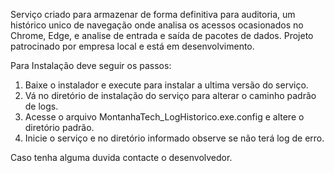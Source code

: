 Serviço criado para armazenar de forma definitiva para auditoria, um histórico unico de navegação onde analisa os acessos ocasionados no Chrome, Edge, e 
analise de entrada e saída de pacotes de dados. Projeto patrocinado por empresa local e está em desenvolvimento.

Para Instalação deve seguir os passos:
1) Baixe o instalador e execute para instalar a ultima versão do serviço.
2) Vá no diretório de instalação do serviço para alterar o caminho padrão de logs.
3) Acesse o arquivo MontanhaTech_LogHistorico.exe.config e altere o diretório padrão.
4) Inicie o serviço e no diretório informado observe se não terá log de erro.

Caso tenha alguma duvida contacte o desenvolvedor.

